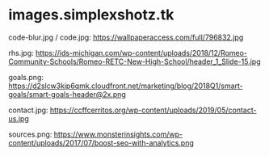 # images.simplexshotz.tk

code-blur.jpg / code.jpg:
https://wallpaperaccess.com/full/796832.jpg

rhs.jpg:
https://ids-michigan.com/wp-content/uploads/2018/12/Romeo-Community-Schools/Romeo-RETC-New-High-School/header_1_Slide-15.jpg

goals.png:
https://d2slcw3kip6qmk.cloudfront.net/marketing/blog/2018Q1/smart-goals/smart-goals-header@2x.png

contact.jpg:
https://ccffcerritos.org/wp-content/uploads/2019/05/contact-us.jpg

sources.png:
https://www.monsterinsights.com/wp-content/uploads/2017/07/boost-seo-with-analytics.png

